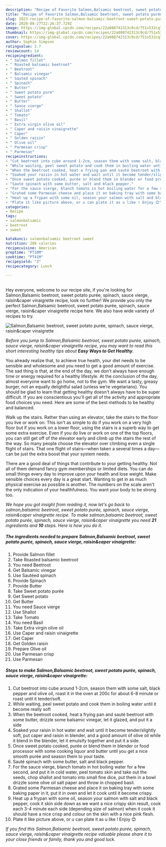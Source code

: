 ```yaml
---
description: "Recipe of Favorite Salmon,Balsamic beetroot, sweet potato purée, spinach, sauce vierge, raisin&amp;amp;caper vinaigrette"
title: "Recipe of Favorite Salmon,Balsamic beetroot, sweet potato purée, spinach, sauce vierge, raisin&amp;amp;caper vinaigrette"
slug: 2823-recipe-of-favorite-salmon-balsamic-beetroot-sweet-potato-puree-spinach-sauce-vierge-raisin-and-amp-caper-vinaigrette
date: 2020-08-27T22:26:37.729Z
image: https://img-global.cpcdn.com/recipes/22a088742313c9cd/751x532cq70/salmonbalsamic-beetroot-sweet-potato-puree-spinach-sauce-vierge-raisincaper-vinaigrette-recipe-main-photo.jpg
thumbnail: https://img-global.cpcdn.com/recipes/22a088742313c9cd/751x532cq70/salmonbalsamic-beetroot-sweet-potato-puree-spinach-sauce-vierge-raisincaper-vinaigrette-recipe-main-photo.jpg
cover: https://img-global.cpcdn.com/recipes/22a088742313c9cd/751x532cq70/salmonbalsamic-beetroot-sweet-potato-puree-spinach-sauce-vierge-raisincaper-vinaigrette-recipe-main-photo.jpg
author: Sophie Simpson
ratingvalue: 3.7
reviewcount: 14
recipeingredient:
- " Salmon fillet"
- " Roasted balsamic beetroot"
- " Beetroot"
- " Balsamic vinegar"
- " Sauted spinach"
- " Spinach"
- " Butter"
- " Sweet potato pure"
- " Sweet potato"
- " Butter"
- " Sauce vierge"
- " Shallot"
- " Tomato"
- " Basil"
- " Extra virgin olive oil"
- " Caper and raisin vinaigrette"
- " Caper"
- " Golden raisin"
- " Olive oil"
- " Parmesan crisp"
- " Parmesan"
recipeinstructions:
- "Cut beetroot into cube around 1-2cm, season them with some salt, black pepper and olive oil, roast it in the oven at 200c for about 6-8 minute or roast until it tender/soft."
- "While waiting, peel sweet potato and cook them in boiling water until it become really soft"
- "When the beetroot cooked, heat a frying pan and sauté beetroot with some butter, drizzle some balsamic vinegar, let it glazed, and put it a side"
- "Soaked your raisin in hot water and wait until it become tender/slightly soft, put caper and raisin in blender, and a good amount of olive oil while it blend in the blender, let it emulsify together and put it a side."
- "Once sweet potato cooked, purée or blend them in blender or food processor with some cooking liquor and butter until you get a nice smooth purée and season them to your taste."
- "Sauté spinach with some butter, salt and black pepper."
- "For the sauce vierge, blanch tomato in hot boiling water for a few second, and put it in cold water, peel tomato skin and take out the seeds, chop shallot and tomato into small fine dice, put them in a bowl drizzle some olive oil salt paper and throw in chopped basil."
- "Grated some Parmesan cheese and place it on baking tray with some baking paper in it, put it in oven and let it cook until it become crispy."
- "Heat up a frypan with some oil, season your salmon with salt and black pepper, cook it skin side down as we want a nice crispy skin result, cook each 3-4 minute each side (depending size of salmon) when it cook it should have a nice crisp and colour on the skin with a nice pink flesh."
- "Plate it like picture above, or u can plate it as u like ! Enjoy 😊"
categories:
- Recipe
tags:
- salmonbalsamic
- beetroot
- sweet

katakunci: salmonbalsamic beetroot sweet 
nutrition: 289 calories
recipecuisine: American
preptime: "PT10M"
cooktime: "PT41M"
recipeyield: "3"
recipecategory: Lunch

---
```

<br>
Hey everyone, welcome to our recipe site, if you're looking for Salmon,Balsamic beetroot, sweet potato purée, spinach, sauce vierge, raisin&amp;caper vinaigrette recipe, look no further! We provide you only the perfect Salmon,Balsamic beetroot, sweet potato purée, spinach, sauce vierge, raisin&amp;caper vinaigrette recipe here. We also have wide variety of recipes to try.
<br>


![Salmon,Balsamic beetroot, sweet potato purée, spinach, sauce vierge, raisin&amp;caper vinaigrette](https://img-global.cpcdn.com/recipes/22a088742313c9cd/751x532cq70/salmonbalsamic-beetroot-sweet-potato-puree-spinach-sauce-vierge-raisincaper-vinaigrette-recipe-main-photo.jpg)

<i>Before you jump to Salmon,Balsamic beetroot, sweet potato purée, spinach, sauce vierge, raisin&amp;caper vinaigrette recipe, you may want to read this short interesting healthy tips about <strong>Easy Ways to Get Healthy</strong>.</i>

You already realize that, to achieve true health, your diet needs to be sensible and wholesome and you need to get a good amount of exercise. The sad thing is that, at the end of the day, we don't always have enough time or energy required for a healthy lifestyle. At the conclusion of the day, almost everyone want to go home, not to the gym. We want a tasty, greasy burger, not an equally delightful salad (unless we’re vegetarians). You should be glad to learn that getting healthy doesn't always have to be super difficult. If you are conscientious you'll get all of the activity and appropriate food choices you need. Here are some of the best methods to be healthy and balanced.

Walk up the stairs. Rather than using an elevator, take the stairs to the floor you live or work on. This isn't as simple to do if you work on a very high floor but if you work on a lower floor, using the stairs is a superb way to get some extra exercise. Even if you do live or work on one of the top floors, you can still get off of the elevator early and climb up the stairs the rest of the way. So many people choose the elevator over climbing even a single flight of stairs. That one flight of stairs—when taken a several times a day—can be just the extra boost that your system needs. 

There are a good deal of things that contribute to your getting healthy. Not all of them demand fancy gym memberships or limited diets. You can do small things every day to improve upon your health and lose weight. Make sensible choices every day is a great start. Wanting to get in as much physical exercise as possible is another. The numbers on the scale aren't the only indication of your healthfulness. You want your body to be strong too. 


<i>We hope you got insight from reading it, now let's go back to salmon,balsamic beetroot, sweet potato purée, spinach, sauce vierge, raisin&amp;caper vinaigrette recipe. To make salmon,balsamic beetroot, sweet potato purée, spinach, sauce vierge, raisin&amp;caper vinaigrette you need <strong>21</strong> ingredients and <strong>10</strong> steps. Here is how you do it.
</i>

##### The ingredients needed to prepare Salmon,Balsamic beetroot, sweet potato purée, spinach, sauce vierge, raisin&amp;caper vinaigrette:

1. Provide  Salmon fillet
1. Take  Roasted balsamic beetroot
1. You need  Beetroot
1. Get  Balsamic vinegar
1. Use  Sautéed spinach
1. Provide  Spinach
1. Provide  Butter
1. Take  Sweet potato purée
1. Get  Sweet potato
1. Get  Butter
1. You need  Sauce vierge
1. Use  Shallot
1. Take  Tomato
1. You need  Basil
1. Take  Extra virgin olive oil
1. Use  Caper and raisin vinaigrette
1. Get  Caper
1. Get  Golden raisin
1. Prepare  Olive oil
1. Use  Parmesan crisp
1. Use  Parmesan


##### Steps to make Salmon,Balsamic beetroot, sweet potato purée, spinach, sauce vierge, raisin&amp;caper vinaigrette:

1. Cut beetroot into cube around 1-2cm, season them with some salt, black pepper and olive oil, roast it in the oven at 200c for about 6-8 minute or roast until it tender/soft.
1. While waiting, peel sweet potato and cook them in boiling water until it become really soft
1. When the beetroot cooked, heat a frying pan and sauté beetroot with some butter, drizzle some balsamic vinegar, let it glazed, and put it a side
1. Soaked your raisin in hot water and wait until it become tender/slightly soft, put caper and raisin in blender, and a good amount of olive oil while it blend in the blender, let it emulsify together and put it a side.
1. Once sweet potato cooked, purée or blend them in blender or food processor with some cooking liquor and butter until you get a nice smooth purée and season them to your taste.
1. Sauté spinach with some butter, salt and black pepper.
1. For the sauce vierge, blanch tomato in hot boiling water for a few second, and put it in cold water, peel tomato skin and take out the seeds, chop shallot and tomato into small fine dice, put them in a bowl drizzle some olive oil salt paper and throw in chopped basil.
1. Grated some Parmesan cheese and place it on baking tray with some baking paper in it, put it in oven and let it cook until it become crispy.
1. Heat up a frypan with some oil, season your salmon with salt and black pepper, cook it skin side down as we want a nice crispy skin result, cook each 3-4 minute each side (depending size of salmon) when it cook it should have a nice crisp and colour on the skin with a nice pink flesh.
1. Plate it like picture above, or u can plate it as u like ! Enjoy 😊


<i>If you find this Salmon,Balsamic beetroot, sweet potato purée, spinach, sauce vierge, raisin&amp;caper vinaigrette recipe valuable please share it to your close friends or family, thank you and good luck.</i>
